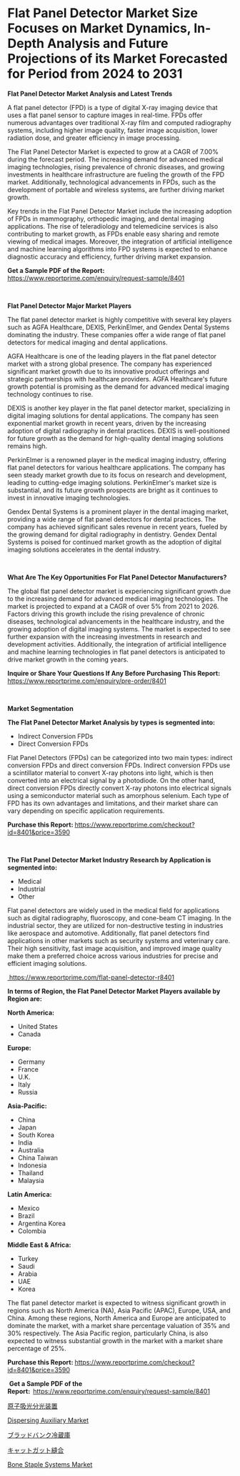 <p><h1>Flat Panel Detector Market Size Focuses on Market Dynamics, In-Depth Analysis and Future Projections of its Market Forecasted for Period from 2024 to 2031</h1></p><p><strong>Flat Panel Detector Market Analysis and Latest Trends</strong></p>
<p><p>A flat panel detector (FPD) is a type of digital X-ray imaging device that uses a flat panel sensor to capture images in real-time. FPDs offer numerous advantages over traditional X-ray film and computed radiography systems, including higher image quality, faster image acquisition, lower radiation dose, and greater efficiency in image processing.</p><p>The Flat Panel Detector Market is expected to grow at a CAGR of 7.00% during the forecast period. The increasing demand for advanced medical imaging technologies, rising prevalence of chronic diseases, and growing investments in healthcare infrastructure are fueling the growth of the FPD market. Additionally, technological advancements in FPDs, such as the development of portable and wireless systems, are further driving market growth.</p><p>Key trends in the Flat Panel Detector Market include the increasing adoption of FPDs in mammography, orthopedic imaging, and dental imaging applications. The rise of teleradiology and telemedicine services is also contributing to market growth, as FPDs enable easy sharing and remote viewing of medical images. Moreover, the integration of artificial intelligence and machine learning algorithms into FPD systems is expected to enhance diagnostic accuracy and efficiency, further driving market expansion.</p></p>
<p><strong>Get a Sample PDF of the Report:&nbsp;</strong> <a href="https://www.reportprime.com/enquiry/request-sample/8401">https://www.reportprime.com/enquiry/request-sample/8401</a></p>
<p>&nbsp;</p>
<p><strong>Flat Panel Detector Major Market Players</strong></p>
<p><p>The flat panel detector market is highly competitive with several key players such as AGFA Healthcare, DEXIS, PerkinElmer, and Gendex Dental Systems dominating the industry. These companies offer a wide range of flat panel detectors for medical imaging and dental applications.</p><p>AGFA Healthcare is one of the leading players in the flat panel detector market with a strong global presence. The company has experienced significant market growth due to its innovative product offerings and strategic partnerships with healthcare providers. AGFA Healthcare's future growth potential is promising as the demand for advanced medical imaging technology continues to rise.</p><p>DEXIS is another key player in the flat panel detector market, specializing in digital imaging solutions for dental applications. The company has seen exponential market growth in recent years, driven by the increasing adoption of digital radiography in dental practices. DEXIS is well-positioned for future growth as the demand for high-quality dental imaging solutions remains high.</p><p>PerkinElmer is a renowned player in the medical imaging industry, offering flat panel detectors for various healthcare applications. The company has seen steady market growth due to its focus on research and development, leading to cutting-edge imaging solutions. PerkinElmer's market size is substantial, and its future growth prospects are bright as it continues to invest in innovative imaging technologies.</p><p>Gendex Dental Systems is a prominent player in the dental imaging market, providing a wide range of flat panel detectors for dental practices. The company has achieved significant sales revenue in recent years, fueled by the growing demand for digital radiography in dentistry. Gendex Dental Systems is poised for continued market growth as the adoption of digital imaging solutions accelerates in the dental industry.</p></p>
<p>&nbsp;</p>
<p><strong>What Are The Key Opportunities For Flat Panel Detector Manufacturers?</strong></p>
<p><p>The global flat panel detector market is experiencing significant growth due to the increasing demand for advanced medical imaging technologies. The market is projected to expand at a CAGR of over 5% from 2021 to 2026. Factors driving this growth include the rising prevalence of chronic diseases, technological advancements in the healthcare industry, and the growing adoption of digital imaging systems. The market is expected to see further expansion with the increasing investments in research and development activities. Additionally, the integration of artificial intelligence and machine learning technologies in flat panel detectors is anticipated to drive market growth in the coming years.</p></p>
<p><strong>Inquire or Share Your Questions If Any Before Purchasing This Report:</strong> <a href="https://www.reportprime.com/enquiry/pre-order/8401">https://www.reportprime.com/enquiry/pre-order/8401</a></p>
<p>&nbsp;</p>
<p><strong>Market Segmentation</strong></p>
<p><strong>The Flat Panel Detector Market Analysis by types is segmented into:</strong></p>
<p><ul><li>Indirect Conversion FPDs</li><li>Direct Conversion FPDs</li></ul></p>
<p><p>Flat Panel Detectors (FPDs) can be categorized into two main types: indirect conversion FPDs and direct conversion FPDs. Indirect conversion FPDs use a scintillator material to convert X-ray photons into light, which is then converted into an electrical signal by a photodiode. On the other hand, direct conversion FPDs directly convert X-ray photons into electrical signals using a semiconductor material such as amorphous selenium. Each type of FPD has its own advantages and limitations, and their market share can vary depending on specific application requirements.</p></p>
<p><strong>Purchase this Report:&nbsp;</strong><a href="https://www.reportprime.com/checkout?id=8401&price=3590">https://www.reportprime.com/checkout?id=8401&price=3590</a></p>
<p>&nbsp;</p>
<p><strong>The Flat Panel Detector Market Industry Research by Application is segmented into:</strong></p>
<p><ul><li>Medical</li><li>Industrial</li><li>Other</li></ul></p>
<p><p>Flat panel detectors are widely used in the medical field for applications such as digital radiography, fluoroscopy, and cone-beam CT imaging. In the industrial sector, they are utilized for non-destructive testing in industries like aerospace and automotive. Additionally, flat panel detectors find applications in other markets such as security systems and veterinary care. Their high sensitivity, fast image acquisition, and improved image quality make them a preferred choice across various industries for precise and efficient imaging solutions.</p></p>
<p><a href="https://www.reportprime.com/flat-panel-detector-r8401">&nbsp;https://www.reportprime.com/flat-panel-detector-r8401</a></p>
<p><strong>In terms of Region, the Flat Panel Detector Market Players available by Region are:</strong></p>
<p>
    <p> <strong> North America: </strong>
        <ul>
            <li>United States</li>
            <li>Canada</li>
        </ul>
        </p> 
    <p> <strong> Europe: </strong>
        <ul>
            <li>Germany</li>
            <li>France</li>
            <li>U.K.</li>
            <li>Italy</li>
            <li>Russia</li>
        </ul>
        </p> 
    <p> <strong> Asia-Pacific: </strong>
        <ul>
            <li>China</li>
            <li>Japan</li>
            <li>South Korea</li>
            <li>India</li>
            <li>Australia</li>
            <li>China Taiwan</li>
            <li>Indonesia</li>
            <li>Thailand</li>
            <li>Malaysia</li>
        </ul>
        </p> 
    <p> <strong> Latin America: </strong>
        <ul>
            <li>Mexico</li>
            <li>Brazil</li>
            <li>Argentina Korea</li>
            <li>Colombia</li>
        </ul>
        </p> 
    <p> <strong> Middle East & Africa: </strong>
        <ul>
            <li>Turkey</li>
            <li>Saudi</li>
            <li>Arabia</li>
            <li>UAE</li>
            <li>Korea</li>
        </ul>
    </p>
    </p>
<p><p>The flat panel detector market is expected to witness significant growth in regions such as North America (NA), Asia Pacific (APAC), Europe, USA, and China. Among these regions, North America and Europe are anticipated to dominate the market, with a market share percentage valuation of 35% and 30% respectively. The Asia Pacific region, particularly China, is also expected to witness substantial growth in the market with a market share percentage of 25%.</p></p>
<p><strong>Purchase this Report: </strong><a href="https://www.reportprime.com/checkout?id=8401&price=3590">https://www.reportprime.com/checkout?id=8401&price=3590</a></p>
<p>&nbsp;<strong>Get a Sample PDF of the Report:&nbsp;&nbsp;</strong><a href="https://www.reportprime.com/enquiry/request-sample/8401">https://www.reportprime.com/enquiry/request-sample/8401</a></p>
<p><strong></strong></p>
<p><p><a href="https://medium.com/@amarart56456/%E5%8E%9F%E5%AD%90%E5%90%B8%E5%85%89%E5%88%86%E5%85%89%E5%85%89%E5%BA%A6%E8%A8%88%E3%81%AE%E5%B8%82%E5%A0%B4-2031%E5%B9%B4%E3%81%BE%E3%81%A7%E3%81%AE%E3%83%88%E3%83%AC%E3%83%B3%E3%83%89-%E4%BA%88%E6%B8%AC-%E7%AB%B6%E5%90%88%E5%88%86%E6%9E%90-894a5847476d">原子吸光分光装置</a></p><p><a href="https://www.linkedin.com/pulse/dispersing-auxiliary-market-size-evaluating-its-trends-growth-ii7uf?trackingId=MScaXBxJPOc3EEHFbtPKpw%3D%3D">Dispersing Auxiliary Market</a></p><p><a href="https://medium.com/@jimmieraun892023/%E8%A1%80%E6%B6%B2%E3%83%90%E3%83%B3%E3%82%AF%E7%94%A8%E5%86%B7%E8%94%B5%E5%BA%AB%E3%81%AE%E5%B8%82%E5%A0%B4%E5%88%86%E6%9E%90%E3%81%A82024%E5%B9%B4%E3%81%8B%E3%82%892031%E5%B9%B4%E3%81%BE%E3%81%A7%E3%81%AE%E3%82%B5%E3%82%A4%E3%82%BA%E4%BA%88%E6%B8%AC-3508a97cf927">ブラッドバンク冷蔵庫</a></p><p><a href="https://github.com/RodHoppe07/Market-Research-Report-List-1/blob/main/225622422826.md">キャットガット縫合</a></p><p><a href="https://github.com/mbisetmhermsr/Market-Research-Report-List-2/blob/main/bone-staple-systems-market.md">Bone Staple Systems Market</a></p></p>